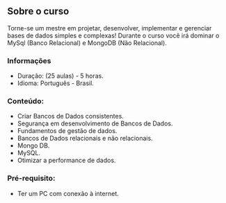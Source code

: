 ## Sobre o curso

Torne-se um mestre em projetar, desenvolver, implementar e gerenciar bases de dados simples e complexas! Durante o curso você irá dominar o MySql (Banco Relacional) e MongoDB (Não Relacional).

### Informações
  
* Duração: (25 aulas) - 5 horas.
* Idioma: Português - Brasil.


### Conteúdo:
* Criar Bancos de Dados consistentes.
* Segurança em desenvolvimento de Bancos de Dados.
* Fundamentos de gestão de dados.
* Bancos de Dados relacionais e não relacionais.
* Mongo DB.
* MySQL.
* Otimizar a performance de dados.


### Pré-requisito:
* Ter um PC com conexão à internet.

